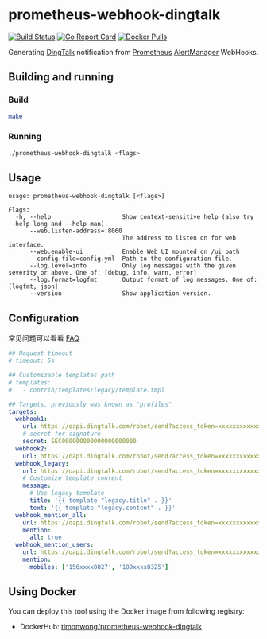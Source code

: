 # prometheus-webhook-dingtalk

[![Build Status](https://img.shields.io/circleci/build/github/timonwong/prometheus-webhook-dingtalk)](https://circleci.com/gh/timonwong/prometheus-webhook-dingtalk)
[![Go Report Card](https://goreportcard.com/badge/github.com/timonwong/prometheus-webhook-dingtalk)](https://goreportcard.com/report/github.com/timonwong/prometheus-webhook-dingtalk)
[![Docker Pulls](https://img.shields.io/docker/pulls/timonwong/prometheus-webhook-dingtalk)](https://hub.docker.com/r/timonwong/prometheus-webhook-dingtalk)

Generating [DingTalk] notification from [Prometheus] [AlertManager] WebHooks.

## Building and running

### Build

```bash
make
```

### Running

```bash
./prometheus-webhook-dingtalk <flags>
```

## Usage

```
usage: prometheus-webhook-dingtalk [<flags>]

Flags:
  -h, --help                    Show context-sensitive help (also try --help-long and --help-man).
      --web.listen-address=:8060
                                The address to listen on for web interface.
      --web.enable-ui           Enable Web UI mounted on /ui path
      --config.file=config.yml  Path to the configuration file.
      --log.level=info          Only log messages with the given severity or above. One of: [debug, info, warn, error]
      --log.format=logfmt       Output format of log messages. One of: [logfmt, json]
      --version                 Show application version.
```

## Configuration

常见问题可以看看 [FAQ](./docs/FAQ_zh.md)

```yaml
## Request timeout
# timeout: 5s

## Customizable templates path
# templates:
#   - contrib/templates/legacy/template.tmpl

## Targets, previously was known as "profiles"
targets:
  webhook1:
    url: https://oapi.dingtalk.com/robot/send?access_token=xxxxxxxxxxxx
    # secret for signature
    secret: SEC000000000000000000000
  webhook2:
    url: https://oapi.dingtalk.com/robot/send?access_token=xxxxxxxxxxxx
  webhook_legacy:
    url: https://oapi.dingtalk.com/robot/send?access_token=xxxxxxxxxxxx
    # Customize template content
    message:
      # Use legacy template
      title: '{{ template "legacy.title" . }}'
      text: '{{ template "legacy.content" . }}'
  webhook_mention_all:
    url: https://oapi.dingtalk.com/robot/send?access_token=xxxxxxxxxxxx
    mention:
      all: true
  webhook_mention_users:
    url: https://oapi.dingtalk.com/robot/send?access_token=xxxxxxxxxxxx
    mention:
      mobiles: ['156xxxx8827', '189xxxx8325']
```

## Using Docker

You can deploy this tool using the Docker image from following registry:

* DockerHub: [timonwong/prometheus-webhook-dingtalk](https://hub.docker.com/r/timonwong/prometheus-webhook-dingtalk)

[Prometheus]: https://prometheus.io
[AlertManager]: https://github.com/prometheus/alertmanager
[DingTalk]: https://www.dingtalk.com
